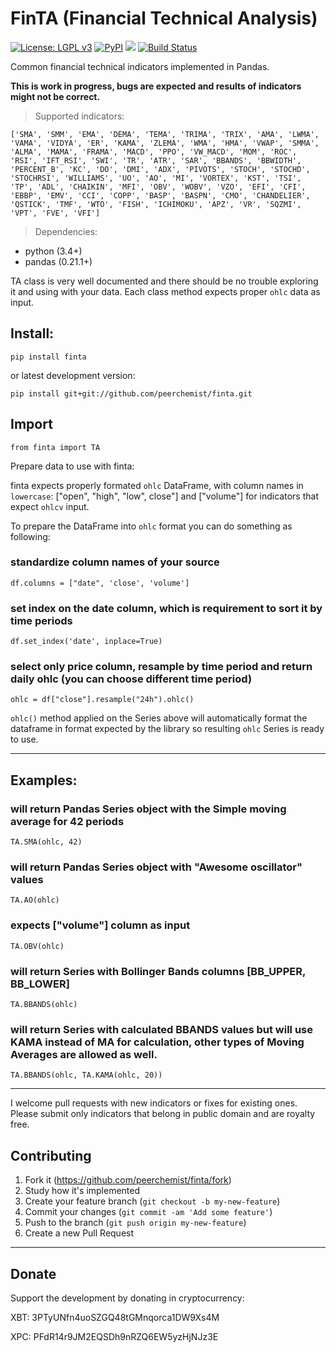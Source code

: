 # FinTA (Financial Technical Analysis)

[![License: LGPL v3](https://img.shields.io/badge/License-LGPL%20v3-blue.svg)](https://www.gnu.org/licenses/lgpl-3.0)
[![PyPI](https://img.shields.io/pypi/v/finta.svg?style=flat-square)](https://pypi.python.org/pypi/finta/)
[![](https://img.shields.io/badge/python-3.4+-blue.svg)](https://www.python.org/download/releases/3.4.0/)
[![Build Status](https://travis-ci.org/peerchemist/finta.svg?branch=master)](https://travis-ci.org/peerchemist/finta)

Common financial technical indicators implemented in Pandas.

**This is work in progress, bugs are expected and results of indicators
might not be correct.**

> Supported indicators:

```
['SMA', 'SMM', 'EMA', 'DEMA', 'TEMA', 'TRIMA', 'TRIX', 'AMA', 'LWMA', 'VAMA', 'VIDYA', 'ER', 'KAMA', 'ZLEMA', 'WMA', 'HMA', 'VWAP', 'SMMA', 'ALMA', 'MAMA', 'FRAMA', 'MACD', 'PPO', 'VW_MACD', 'MOM', 'ROC', 'RSI', 'IFT_RSI', 'SWI', 'TR', 'ATR', 'SAR', 'BBANDS', 'BBWIDTH', 'PERCENT_B', 'KC', 'DO', 'DMI', 'ADX', 'PIVOTS', 'STOCH', 'STOCHD', 'STOCHRSI', 'WILLIAMS', 'UO', 'AO', 'MI', 'VORTEX', 'KST', 'TSI', 'TP', 'ADL', 'CHAIKIN', 'MFI', 'OBV', 'WOBV', 'VZO', 'EFI', 'CFI', 'EBBP', 'EMV', 'CCI', 'COPP', 'BASP', 'BASPN', 'CMO', 'CHANDELIER', 'QSTICK', 'TMF', 'WTO', 'FISH', 'ICHIMOKU', 'APZ', 'VR', 'SQZMI', 'VPT', 'FVE', 'VFI']
```

> Dependencies:

-   python (3.4+)
-   pandas (0.21.1+)

TA class is very well documented and there should be no trouble
exploring it and using with your data. Each class method expects proper
`ohlc` data as input.

## Install:

`pip install finta`

or latest development version:

`pip install git+git://github.com/peerchemist/finta.git`

## Import

`from finta import TA`

Prepare data to use with finta:

finta expects properly formated `ohlc` DataFrame, with column names in `lowercase`:
["open", "high", "low", close"] and ["volume"] for indicators that expect `ohlcv` input.

To prepare the DataFrame into `ohlc` format you can do something as following:

### standardize column names of your source
`df.columns = ["date", 'close', 'volume']`

### set index on the date column, which is requirement to sort it by time periods
`df.set_index('date', inplace=True)`

### select only price column, resample by time period and return daily ohlc (you can choose different time period)
`ohlc = df["close"].resample("24h").ohlc()`


`ohlc()` method applied on the Series above will automatically format the dataframe in format expected by the library so resulting `ohlc` Series is ready to use.
____________________________________________________________________________

## Examples:

### will return Pandas Series object with the Simple moving average for 42 periods
`TA.SMA(ohlc, 42)`

### will return Pandas Series object with "Awesome oscillator" values
`TA.AO(ohlc)`

### expects ["volume"] column as input
`TA.OBV(ohlc)`

### will return Series with Bollinger Bands columns [BB_UPPER, BB_LOWER]
`TA.BBANDS(ohlc)`

### will return Series with calculated BBANDS values but will use KAMA instead of MA for calculation, other types of Moving Averages are allowed as well.
`TA.BBANDS(ohlc, TA.KAMA(ohlc, 20))`

------------------------------------------------------------------------

I welcome pull requests with new indicators or fixes for existing ones.
Please submit only indicators that belong in public domain and are
royalty free.

## Contributing

1. Fork it (https://github.com/peerchemist/finta/fork)
2. Study how it's implemented
3. Create your feature branch (`git checkout -b my-new-feature`)
4. Commit your changes (`git commit -am 'Add some feature'`)
5. Push to the branch (`git push origin my-new-feature`)
6. Create a new Pull Request

------------------------------------------------------------------------

## Donate

Support the development by donating in cryptocurrency:

XBT: 3PTyUNfn4uoSZGQ48tGMnqorca1DW9Xs4M

XPC: PFdR14r9JM2EQSDh9nRZQ6EW5yzHjNJz3E
